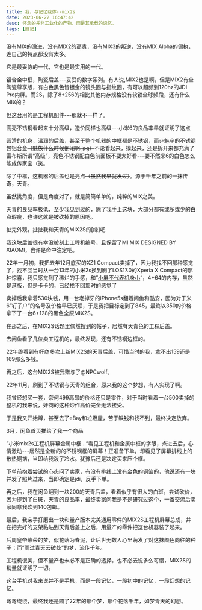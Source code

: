 ```yaml
---
title: 我，与记忆载体--mix2s
date: 2023-06-22 16:47:42
desc: 怀念的并非工业化的产物，而是其承载的记忆。
tags: [随记]
---
```


没有MIX的激进，没有MIX2的高贵，没有MIX3的叛逆，没有MIX Alpha的偏执，连自己的特点都没有太多。

它是最妥协的一代，它也是最实用的一代。

铝合金中框，陶瓷后盖---妥妥的数字系列。有人说,MIX2也是啊，但是MIX2有全陶瓷尊享版，有白色黑色皆镀金的镜头圈与指纹圈，有可以超频到120hz的JDI Pro内屏。而2S，除了8+256的相比其他内存规格没有软锁全球频段，还有什么MIX的？

但这台用的是工程机配件---那就不一样了。

高亮不锈钢看起来十分高级，造价同样也高级---小米6的良品率早就证明了这点

圆滑的机身，温润的后盖，甚至于整个机器的中框都是不锈钢，而非魅卒的不锈钢包铝合金~~（魅族什么时候倒闭啊.jpg）~~不论看起来，摸起来，还是拆开来都充满了雷布斯所谓“高级”，亮色不锈钢配白色前面板不要太好看---要不然米6的白色怎么能成传家宝（笑。

除了中框，这机器的后盖也是亮点~~（虽然我早就发过）~~。源于千年之前的一抹传奇，天青。

虽然挑角度，但是角度对了，就是简简单单的，纯粹的MIX之美。

天青的良品率极低，至少我见到过的，除了我手上这块，大部分都有或多或少的白点瑕疵，也许这就是被砍掉的原因吧。

扯完外观，扯扯我和天青的MIX2S的[缘]吧

我这块后盖很有幸没被刻上工程机编号，且保留了MI MIX DESIGNED BY XIAOMI，也许是命中注定吧。

22年一月初，我把去年12月底买的XZ1 Compact卖掉了，因为我找不回那种感觉了，找不回当时从一台13年的小米2s换到刷了LOS17.0的Xperia X Compact的那种惊喜，我只感觉到了稀烂的手感，和”<u>小屏不代表机身小</u>“，4+64的内存，虽然是港版，但是卡卡的，已经找不回那时的感觉了

卖掉后我拿着530块钱，用一台老掉牙的iPhone5s翻着闲鱼和酷安，因为对于米6”钉子户“的名号及价格早已厌烦，于是我把目标定到了845，最终以350的价格拿下了一台6+128的黑色全原MIX2S。

在那之后，在MIX2S话题里偶然搜到的帖子，居然有天青色的工程后盖。

去闲鱼看了几位卖工程机的，最终发现，还有不锈钢边框的。

22年终看到有奸商多次上新MIX2S的天青后盖，可惜当时的我，拿不出159还是169那么多钱。

再之后，这台MIX2S被我赠与了@NPCwolf。

22年11月，刷到了不锈钢与天青的组合，原来我的这个梦想，有人实现了啊。

我曾经想买一套，奈何499高昂的价格还只是零件，对于当时看着一台500卖掉的整机的我来说，奸商的这种炒作高价完全无法接受。

于是我又开始蹲，甚至去了eBay和垃圾屋，苦于~~缺钱~~和找不到，最终决定放弃。

3月，闲鱼首页推给了我一个商品

”小米mix2s工程机屏幕金属中框...“看见工程机和金属中框的字眼，点进去后，心情激动---居然是全新的的不锈钢框的屏幕！正准备下单，却看见了屏幕排线上的散热铜箔，当即给我泼了冷水。犹豫后还是决定买来压个框。

下单前抱着尝试的心态问了卖家，有没有排线上没有金色的铜箔的，他说还有一块并发了照片过来，当即确定是jdi，反手下单。

再之后，我在闲鱼翻到一块200的天青后盖，看着似乎有很大的白斑，尝试砍价，因为提到了白斑，天青的良品率，最终卖家问我是不是研究过这个，一番交流后卖家同意我砍到140包邮。

最后，我亲手打磨出一块和量产版本完美通用零件的MIX2S工程机屏幕总成，并在把完好的支架黏贴到天青后盖上之后，用量产的零件把这台机器装了起来。

后周皇帝柴荣的梦，似花落为春泥，让后世无数人心里萌发了对这抹颜色向往的种子；而”雨过青天云破处“的梦，流传千年。

工程机很美，但不量产也未必不是正确的选择。也不必去说多么可惜，MIX2S的销量就证明了一切。

这台手机对我来说并不是手机，而是一段记忆，一段初中的记忆，一段幻想的记忆。

弯弯绕绕，最终我还是圆了22年的那个梦，那个花落千年，如梦青天的幻想。
